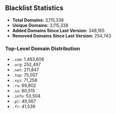 ## Blacklist Statistics

- **Total Domains:** 3,115,338
- **Unique Domains:** 3,115,338
- **Added Domains Since Last Version:** 348,165
- **Removed Domains Since Last Version:** 254,743

### Top-Level Domain Distribution

-  `.com`: 1,493,606
-  `.org`: 252,497
-  `.net`: 211,847
-  `.top`: 75,007
-  `.xyz`: 71,258
-  `.ru`: 69,802
-  `.io`: 60,515
-  `.info`: 53,504
-  `.pl`: 49,567
-  `.fr`: 41,539
